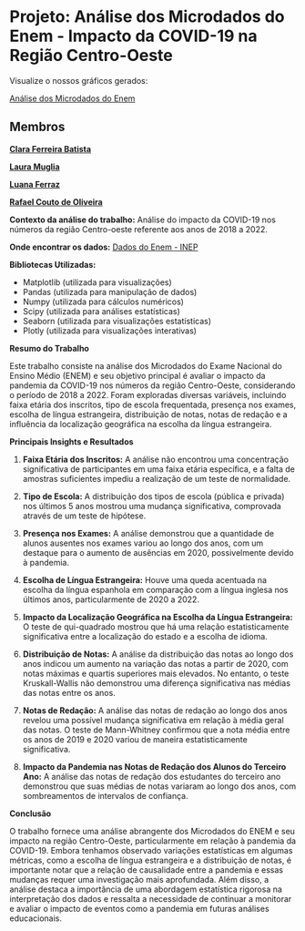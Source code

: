 # Projeto: Análise dos Microdados do Enem - Impacto da COVID-19 na Região Centro-Oeste

Visualize o nossos gráficos gerados:

[Análise dos Microdados do Enem](https://nbviewer.org/github/claraferreirabatista/analise_estatistica_microdados_do_enem/blob/main/analise_estatistica_dos_dados_enem.html)

## Membros

**[Clara Ferreira Batista](https://www.linkedin.com/in/clara-ferreira-batista/)**

**[Laura Muglia](https://www.linkedin.com/in/lauramuglia/)**

**[Luana Ferraz](https://www.linkedin.com/in/luanamariaferraz/)**

**[Rafael Couto de Oliveira](https://www.linkedin.com/in/couto21/)**

**Contexto da análise do trabalho:** Análise do impacto da COVID-19 nos números da região Centro-oeste referente aos anos de 2018 a 2022.

**Onde encontrar os dados:** [Dados do Enem - INEP](https://www.gov.br/inep/pt-br/acesso-a-informacao/dados-abertos/microdados/enem)

**Bibliotecas Utilizadas:**
- Matplotlib (utilizada para visualizações)
- Pandas (utilizada para manipulação de dados)
- Numpy (utilizada para cálculos numéricos)
- Scipy (utilizada para análises estatísticas)
- Seaborn (utilizada para visualizações estatísticas)
- Plotly (utilizada para visualizações interativas)

**Resumo do Trabalho**

Este trabalho consiste na análise dos Microdados do Exame Nacional do Ensino Médio (ENEM) e seu objetivo principal é avaliar o impacto da pandemia da COVID-19 nos números da região Centro-Oeste, considerando o período de 2018 a 2022. Foram exploradas diversas variáveis, incluindo faixa etária dos inscritos, tipo de escola frequentada, presença nos exames, escolha de língua estrangeira, distribuição de notas, notas de redação e a influência da localização geográfica na escolha da língua estrangeira.

**Principais Insights e Resultados**

1. **Faixa Etária dos Inscritos:** A análise não encontrou uma concentração significativa de participantes em uma faixa etária específica, e a falta de amostras suficientes impediu a realização de um teste de normalidade. 

2. **Tipo de Escola:** A distribuição dos tipos de escola (pública e privada) nos últimos 5 anos mostrou uma mudança significativa, comprovada através de um teste de hipótese.

3. **Presença nos Exames:** A análise demonstrou que a quantidade de alunos ausentes nos exames variou ao longo dos anos, com um destaque para o aumento de ausências em 2020, possivelmente devido à pandemia.

4. **Escolha de Língua Estrangeira:** Houve uma queda acentuada na escolha da língua espanhola em comparação com a língua inglesa nos últimos anos, particularmente de 2020 a 2022.

5. **Impacto da Localização Geográfica na Escolha da Língua Estrangeira:** O teste de qui-quadrado mostrou que há uma relação estatisticamente significativa entre a localização do estado e a escolha de idioma.

6. **Distribuição de Notas:** A análise da distribuição das notas ao longo dos anos indicou um aumento na variação das notas a partir de 2020, com notas máximas e quartis superiores mais elevados. No entanto, o teste Kruskall-Wallis não demonstrou uma diferença significativa nas médias das notas entre os anos.

7. **Notas de Redação:** A análise das notas de redação ao longo dos anos revelou uma possível mudança significativa em relação à média geral das notas. O teste de Mann-Whitney confirmou que a nota média entre os anos de 2019 e 2020 variou de maneira estatisticamente significativa.

8. **Impacto da Pandemia nas Notas de Redação dos Alunos do Terceiro Ano:** A análise das notas de redação dos estudantes do terceiro ano demonstrou que suas médias de notas variaram ao longo dos anos, com sombreamentos de intervalos de confiança.

**Conclusão**

O trabalho fornece uma análise abrangente dos Microdados do ENEM e seu impacto na região Centro-Oeste, particularmente em relação à pandemia da COVID-19. Embora tenhamos observado variações estatísticas em algumas métricas, como a escolha de língua estrangeira e a distribuição de notas, é importante notar que a relação de causalidade entre a pandemia e essas mudanças requer uma investigação mais aprofundada. Além disso, a análise destaca a importância de uma abordagem estatística rigorosa na interpretação dos dados e ressalta a necessidade de continuar a monitorar e avaliar o impacto de eventos como a pandemia em futuras análises educacionais.


